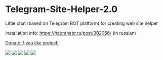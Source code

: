 # Telegram-Site-Helper-2.0
Little chat (based on Telegram BOT platform) for creating web site helper

Installation info: https://habrahabr.ru/post/302056/ (in russian)

<a href="https://money.yandex.ru/embed/donate.xml?account=4100168691358&quickpay=donate&payment-type-choice=on&mobile-payment-type-choice=on&default-sum=100&targets=%D0%9F%D0%BE%D0%B4%D0%B4%D0%B5%D1%80%D0%B6%D0%BA%D0%B0+%D0%BF%D1%80%D0%BE%D0%B5%D0%BA%D1%82%D0%B0&target-visibility=on&project-name=Telegram+Site+Helper+2%2F0&project-site=https%3A%2F%2Fgithub.com%2FSurzhikov%2FTelegram-Site-Helper-2.0&button-text=01&successURL=https%3A%2F%2Fraw.githubusercontent.com%2FSurzhikov%2FTelegram-Site-Helper-2.0%2Fmaster%2Fthank-you.txt">Donate if you like project!</a>


<img src="https://habrastorage.org/files/bfb/eb5/242/bfbeb52421b349dba8aa9d40b8729e81.png"/>

<img src="https://habrastorage.org/files/c9c/3ed/1f9/c9c3ed1f96a848b2aa3e043213f499d5.png"/>

<img src="https://habrastorage.org/files/a0d/073/459/a0d07345976f4613873dd94f1d4ac0fc.png"/>

<img src="https://habrastorage.org/files/3f5/e6c/d15/3f5e6cd1569a466db2300d292a5228c8.png"/>

<img src="https://habrastorage.org/files/6be/002/fe5/6be002fe52cc40d2a967683311fabfff.png"/>
